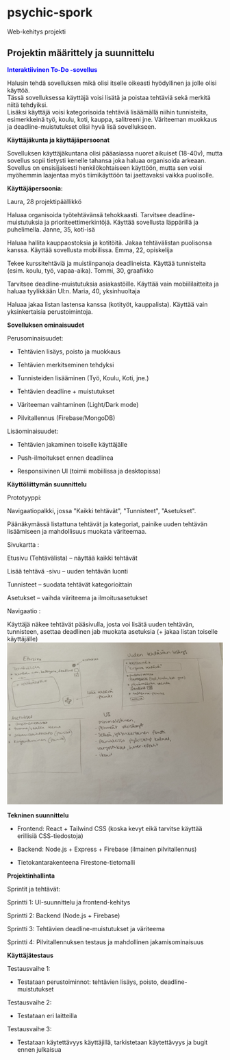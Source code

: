 # psychic-spork
Web-kehitys projekti

Projektin määrittely ja suunnittelu
------------------------------------
**<p style="color: blue;">Interaktiivinen To-Do -sovellus</p>**
Halusin tehdä sovelluksen mikä olisi itselle oikeasti hyödyllinen ja jolle olisi käyttöä.  
Tässä sovelluksessa käyttäjä voisi lisätä ja poistaa tehtäviä sekä merkitä niitä tehdyiksi.  
 Lisäksi käyttäjä voisi kategorisoida tehtäviä lisäämällä niihin tunnisteita, esimerkkeinä työ, koulu, koti, kauppa, salitreeni jne.
Väriteeman muokkaus ja deadline-muistutukset olisi hyvä lisä sovellukseen.

**Käyttäjäkunta ja käyttäjäpersoonat**  

Sovelluksen käyttäjäkuntana olisi pääasiassa nuoret aikuiset (18-40v), mutta sovellus sopii tietysti kenelle tahansa joka haluaa organisoida arkeaan.  
 Sovellus on ensisijaisesti henkilökohtaiseen käyttöön, mutta sen voisi myöhemmin laajentaa myös tiimikäyttöön tai jaettavaksi vaikka puolisolle.

**Käyttäjäpersoonia:**  

Laura, 28 projektipäällikkö  

Haluaa organisoida työtehtävänsä tehokkaasti.
Tarvitsee deadline-muistutuksia ja prioriteettimerkintöjä.
Käyttää sovellusta läppärillä ja puhelimella.
Janne, 35, koti-isä  

Haluaa hallita kauppaostoksia ja kotitöitä.
Jakaa tehtävälistan puolisonsa kanssa.
Käyttää sovellusta mobiilissa.
Emma, 22, opiskelija  

Tekee kurssitehtäviä ja muistiinpanoja deadlineista.
Käyttää tunnisteita (esim. koulu, työ, vapaa-aika).
Tommi, 30, graafikko  

Tarvitsee deadline-muistutuksia asiakastöille.
Käyttää vain mobiililaitteita ja haluaa tyylikkään UI:n.
Maria, 40, yksinhuoltaja  

Haluaa jakaa listan lastensa kanssa (kotityöt, kauppalista).
Käyttää vain yksinkertaisia perustoimintoja.

**Sovelluksen ominaisuudet**  


Perusominaisuudet:  

- Tehtävien lisäys, poisto ja muokkaus  

- Tehtävien merkitseminen tehdyksi  

- Tunnisteiden lisääminen (Työ, Koulu, Koti, jne.)  

- Tehtävien deadline + muistutukset  

- Väriteeman vaihtaminen (Light/Dark mode)  

- Pilvitallennus (Firebase/MongoDB)  


Lisäominaisuudet:  

- Tehtävien jakaminen toiselle käyttäjälle  

- Push-ilmoitukset ennen deadlinea  

- Responsiivinen UI (toimii mobiilissa ja desktopissa)  


**Käyttöliittymän suunnittelu**  

Prototyyppi:  

Navigaatiopalkki, jossa "Kaikki tehtävät", "Tunnisteet", "Asetukset".  

Päänäkymässä listattuna tehtävät ja kategoriat, painike uuden tehtävän lisäämiseen ja mahdollisuus muokata väriteemaa.  


 Sivukartta :  

Etusivu (Tehtävälista) – näyttää kaikki tehtävät  

Lisää tehtävä -sivu – uuden tehtävän luonti  

Tunnisteet – suodata tehtävät kategorioittain  

Asetukset – vaihda väriteema ja ilmoitusasetukset  

Navigaatio :  

Käyttäjä näkee tehtävät pääsivulla, josta voi lisätä uuden tehtävän, tunnisteen, asettaa deadlinen jab muokata asetuksia
(+ jakaa listan toiselle käyttäjälle)  
![Proto](https://github.com/TiiaKa/psychic-spork/blob/9deef0ff1e312ebc3210b07a4ceeb34ecc8e72af/IMG20250401184746.jpg)

**Tekninen suunnittelu**  

- Frontend: React + Tailwind CSS (koska kevyt eikä tarvitse käyttää erillisiä CSS-tiedostoja)  

- Backend: Node.js + Express + Firebase (ilmainen pilvitallennus)  

- Tietokantarakenteena Firestone-tietomalli  


**Projektinhallinta**   

Sprintit ja tehtävät:  

 Sprintti 1: UI-suunnittelu ja frontend-kehitys  

 Sprintti 2: Backend (Node.js + Firebase)  

 Sprintti 3: Tehtävien deadline-muistutukset ja väriteema  

 Sprintti 4: Pilvitallennuksen testaus ja mahdollinen jakamisominaisuus  


**Käyttäjätestaus**  

Testausvaihe 1:  

- Testataan perustoiminnot: tehtävien lisäys, poisto, deadline-muistutukset  

Testausvaihe 2:  

- Testataan eri laitteilla  

Testausvaihe 3:  

- Testataan käytettävyys käyttäjillä, tarkistetaan käytettävyys ja bugit ennen julkaisua

